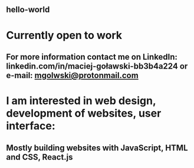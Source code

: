 ## hello-world

# Currently open to work

## For more information contact me on LinkedIn: linkedin.com/in/maciej-goławski-bb3b4a224 or e-mail: mgolwski@protonmail.com

# I am interested in web design, development of websites, user interface:

## Mostly building websites with JavaScript, HTML and CSS, React.js

